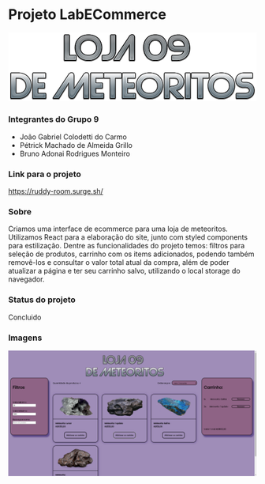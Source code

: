 # Projeto LabECommerce
![Alt text](./src/img/LogoTitulo.png "Logo")

### Integrantes do Grupo 9
- João Gabriel Colodetti do Carmo
- Pétrick Machado de Almeida Grillo
- Bruno Adonai Rodrigues Monteiro

### Link para o projeto
https://ruddy-room.surge.sh/

### Sobre
Criamos uma interface de ecommerce para uma loja de meteoritos.
Utilizamos React para a elaboração do site, junto com styled components para estilização.
Dentre as funcionalidades do projeto temos: filtros para seleção de produtos, carrinho com os items adicionados, podendo também removê-los e consultar o valor total atual da compra, além de poder atualizar a página e ter seu carrinho salvo, utilizando o local storage do navegador.

### Status do projeto
Concluido

### Imagens 

![Alt text](./src/img/loja.png "Logo")
